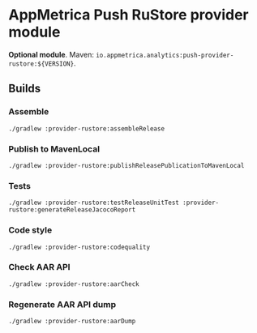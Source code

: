 # AppMetrica Push RuStore provider module

**Optional module**.
Maven: `io.appmetrica.analytics:push-provider-rustore:${VERSION}`.

## Builds

### Assemble

`./gradlew :provider-rustore:assembleRelease`

### Publish to MavenLocal

`./gradlew :provider-rustore:publishReleasePublicationToMavenLocal`

### Tests

`./gradlew :provider-rustore:testReleaseUnitTest :provider-rustore:generateReleaseJacocoReport`

### Code style

`./gradlew :provider-rustore:codequality`

### Check AAR API

`./gradlew :provider-rustore:aarCheck`

### Regenerate AAR API dump

`./gradlew :provider-rustore:aarDump`

